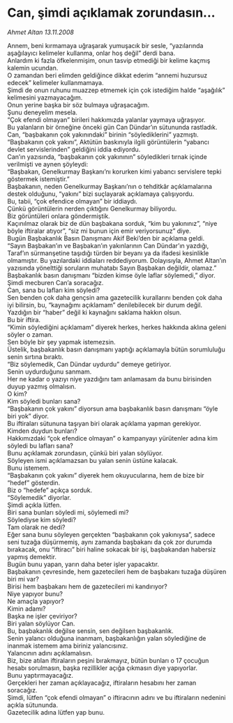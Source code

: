 # Can, şimdi açıklamak zorundasın...

*Ahmet Altan 13.11.2008*

<div class="yazi">Annem, beni kırmamaya uğraşarak yumuşacık bir sesle, “yazılarında aşağılayıcı kelimeler kullanma, onlar hoş değil” derdi bana. <br/>Anlardım ki fazla öfkelenmişim, onun tasvip etmediği bir kelime kaçmış kalemin ucundan. <br/>O zamandan beri elimden geldiğince dikkat ederim “annemi huzursuz edecek” kelimeler kullanmamaya. <br/>Şimdi de onun ruhunu muazzep etmemek için çok istediğim halde “aşağılık” kelimesini yazmayacağım. <br/>Onun yerine başka bir söz bulmaya uğraşacağım. <br/>Şunu deneyelim mesela. <br/>“Çok efendi olmayan” birileri hakkımızda yalanlar yaymaya uğraşıyor. <br/>Bu yalanların bir örneğine önceki gün Can Dündar’ın sütununda rastladık. <br/>Can, “başbakanın çok yakınındaki” birinin “söylediklerini” yazmıştı. <br/>“Başbakanın çok yakını”, Aktütün baskınıyla ilgili görüntülerin “yabancı devlet servislerinden” geldiğini iddia ediyordu. <br/>Can’ın yazısında, “başbakanın çok yakınının” söyledikleri tırnak içinde verilmişti ve aynen şöyleydi: <br/>“Başbakan, Genelkurmay Başkanı’nı korurken kimi yabancı servislere tepki göstermek istemiştir.” <br/>Başbakanın, neden Genelkurmay Başkanı’nın o tehditkâr açıklamalarına destek olduğunu, “yakını” bizi suçlayarak açıklamaya çalışıyordu. <br/>Bu, tabii, “çok efendice olmayan” bir iddiaydı. <br/>Çünkü görüntülerin nerden çıktığını Genelkurmay biliyordu. <br/>Biz görüntüleri onlara göndermiştik. <br/>Kaçınılmaz olarak biz de dün başbakana sorduk, “kim bu yakınınız”, “niye böyle iftiralar atıyor”, “siz mi bunun için emir veriyorsunuz” diye. <br/>Bugün Başbakanlık Basın Danışmanı Akif Beki’den bir açıklama geldi. <br/>“Sayın Başbakan’ın ve Başbakan’ın yakınlarının Can Dündar’ın yazdığı, Taraf’ın sürmanşetine taşıdığı türden bir beyanı ya da ifadesi kesinlikle olmamıştır. Bu yazılardaki iddiaları reddediyorum. Dolayısıyla, Ahmet Altan’ın yazısında yönelttiği soruların muhatabı Sayın Başbakan değildir, olamaz.” <br/>Başbakanlık basın danışmanı “bizden kimse öyle laflar söylemedi,” diyor. <br/>Şimdi mecburen Can’a soracağız. <br/>Can, sana bu lafları kim söyledi? <br/>Sen benden çok daha gençsin ama gazetecilik kurallarını benden çok daha iyi bilirsin, bu, “kaynağımı açıklamam” denilebilecek bir durum değil. <br/>Yazdığın bir “haber” değil ki kaynağını saklama hakkın olsun. <br/>Bu bir iftira. <br/>“Kimin söylediğini açıklamam” diyerek herkes, herkes hakkında aklına geleni söyler o zaman. <br/>Sen böyle bir şey yapmak istemezsin. <br/>Üstelik, başbakanlık basın danışmanı yaptığı açıklamayla bütün sorumluluğu senin sırtına bıraktı. <br/>“Biz söylemedik, Can Dündar uydurdu” demeye getiriyor. <br/>Senin uydurduğunu sanmam. <br/>Her ne kadar o yazıyı niye yazdığını tam anlamasam da bunu birisinden duyup yazmış olmalısın. <br/>O kim? <br/>Kim söyledi bunları sana? <br/>“Başbakanın çok yakını” diyorsun ama başbakanlık basın danışmanı “öyle biri yok” diyor. <br/>Bu iftiraları sütununa taşıyan biri olarak açıklama yapman gerekiyor. <br/>Kimden duydun bunları? <br/>Hakkımızdaki “çok efendice olmayan” o kampanyayı yürütenler adına kim söyledi bu lafları sana? <br/>Bunu açıklamak zorundasın, çünkü biri yalan söylüyor. <br/>Söyleyen ismi açıklamazsan bu yalan senin üstüne kalacak. <br/>Bunu istemem. <br/>“Başbakanın çok yakını” diyerek hem okuyucularına, hem de bize bir “hedef” gösterdin. <br/>Biz o “hedefe” açıkça sorduk. <br/>“Söylemedik” diyorlar. <br/>Şimdi açıkla lütfen. <br/>Biri sana bunları söyledi mi, söylemedi mi? <br/>Söylediyse kim söyledi? <br/>Tam olarak ne dedi? <br/>Eğer sana bunu söyleyen gerçekten “başbakanın çok yakınıysa”, sadece seni tuzağa düşürmemiş, aynı zamanda başbakanı da çok zor durumda bırakacak, onu “iftiracı” biri haline sokacak bir işi, başbakandan habersiz yapmış demektir. <br/>Bugün bunu yapan, yarın daha beter işler yapacaktır. <br/>Başbakanın çevresinde, hem gazetecileri hem de başbakanı tuzağa düşüren biri mi var? <br/>Birisi hem başbakanı hem de gazetecileri mi kandırıyor? <br/>Niye yapıyor bunu? <br/>Ne amaçla yapıyor? <br/>Kimin adamı? <br/>Başka ne işler çeviriyor? <br/>Biri yalan söylüyor Can. <br/>Bu, başbakanlık değilse sensin, sen değilsen başbakanlık. <br/>Senin yalancı olduğuna inanmam, başbakanlığın yalan söylediğine de inanmak istemem ama biriniz yalancısınız. <br/>Yalancının adını açıklamalısın. <br/>Biz, bize atılan iftiraların peşini bırakmayız, bütün bunları o 17 çocuğun hesabı sorulmasın, başka rezillikler açığa çıkmasın diye yapıyorlar. <br/>Bunu yaptırmayacağız. <br/>Gerçekleri her zaman açıklayacağız, iftiraların hesabını her zaman soracağız. <br/>Şimdi, lütfen “çok efendi olmayan” o iftiracının adını ve bu iftiraların nedenini açıkla sütununda. <br/>Gazetecilik adına lütfen yap bunu. </div>
